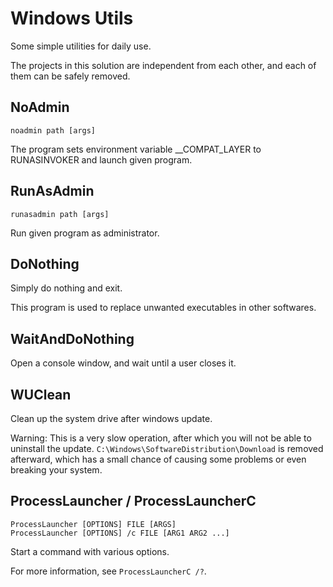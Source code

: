 Windows Utils
===
Some simple utilities for daily use.

The projects in this solution are independent from each other, and each of them can be safely removed.

## NoAdmin

`noadmin path [args]`

The program sets environment variable __COMPAT_LAYER to RUNASINVOKER and launch given program.

## RunAsAdmin

`runasadmin path [args]`

Run given program as administrator.

## DoNothing

Simply do nothing and exit.

This program is used to replace unwanted executables in other softwares.

## WaitAndDoNothing

Open a console window, and wait until a user closes it.

## WUClean

Clean up the system drive after windows update.

Warning: This is a very slow operation, after which you will not be able to uninstall the update. `C:\Windows\SoftwareDistribution\Download` is removed afterward, which has a small chance of causing some problems or even breaking your system.

## ProcessLauncher / ProcessLauncherC

```
ProcessLauncher [OPTIONS] FILE [ARGS]
ProcessLauncher [OPTIONS] /c FILE [ARG1 ARG2 ...]
```

Start a command with various options.

For more information, see `ProcessLauncherC /?`.
